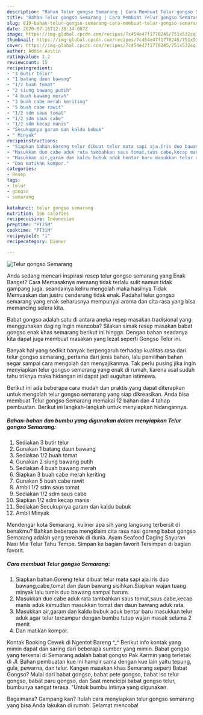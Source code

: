 ```yaml
---
description: "Bahan Telur gongso Semarang | Cara Membuat Telur gongso Semarang Yang Sempurna"
title: "Bahan Telur gongso Semarang | Cara Membuat Telur gongso Semarang Yang Sempurna"
slug: 819-bahan-telur-gongso-semarang-cara-membuat-telur-gongso-semarang-yang-sempurna
date: 2020-07-16T12:30:34.087Z
image: https://img-global.cpcdn.com/recipes/7c454e47f1770245/751x532cq70/telur-gongso-semarang-foto-resep-utama.jpg
thumbnail: https://img-global.cpcdn.com/recipes/7c454e47f1770245/751x532cq70/telur-gongso-semarang-foto-resep-utama.jpg
cover: https://img-global.cpcdn.com/recipes/7c454e47f1770245/751x532cq70/telur-gongso-semarang-foto-resep-utama.jpg
author: Addie Austin
ratingvalue: 3.2
reviewcount: 15
recipeingredient:
- "3 butir telur"
- "1 batang daun bawang"
- "1/2 buah tomat"
- "2 siung bawang putih"
- "4 buah bawang merah"
- "3 buah cabe merah keriting"
- "5 buah cabe rawit"
- "1/2 sdm saus tomat"
- "1/2 sdm saus cabe"
- "1/2 sdm kecap manis"
- "Secukupnya garam dan kaldu bubuk"
- " Minyak"
recipeinstructions:
- "Siapkan bahan.Goreng telur dibuat telur mata sapi aja.Iris duo bawang,cabe,tomat dan daun bawang sisihkan.Siapkan wajan tuang minyak lalu tumis duo bawang sampai harum."
- "Masukkan duo cabe aduk rata tambahkan saus tomat,saus cabe,kecap manis aduk kemudian masukkan tomat dan daun bawang aduk rata."
- "Masukkan air,garam dan kaldu bubuk aduk bentar baru masukkan telur aduk agar telur tercampur dengan bumbu tutup wajan masak selama 2 menit."
- "Dan matikan kompor."
categories:
- Resep
tags:
- telur
- gongso
- semarang

katakunci: telur gongso semarang 
nutrition: 156 calories
recipecuisine: Indonesian
preptime: "PT25M"
cooktime: "PT31M"
recipeyield: "1"
recipecategory: Dinner

---
```



![Telur gongso Semarang](https://img-global.cpcdn.com/recipes/7c454e47f1770245/751x532cq70/telur-gongso-semarang-foto-resep-utama.jpg)

Anda sedang mencari inspirasi resep telur gongso semarang yang Enak Banget? Cara Memasaknya memang tidak terlalu sulit namun tidak gampang juga. seandainya keliru mengolah maka hasilnya Tidak Memuaskan dan justru cenderung tidak enak. Padahal telur gongso semarang yang enak seharusnya mempunyai aroma dan cita rasa yang bisa memancing selera kita.

Babat gongso adalah satu di antara aneka resep masakan tradisional yang menggunakan daging Ingin mencoba? Silakan simak resep masakan babat gongso enak khas semarang berikut ini hingga. Dengan bahan seadanya kita dapat juga membuat masakan yang lezat seperti Gongso Telur ini.

Banyak hal yang sedikit banyak berpengaruh terhadap kualitas rasa dari telur gongso semarang, pertama dari jenis bahan, lalu pemilihan bahan segar sampai cara mengolah dan menyajikannya. Tak perlu pusing jika ingin menyiapkan telur gongso semarang yang enak di rumah, karena asal sudah tahu triknya maka hidangan ini dapat jadi suguhan istimewa.


Berikut ini ada beberapa cara mudah dan praktis yang dapat diterapkan untuk mengolah telur gongso semarang yang siap dikreasikan. Anda bisa membuat Telur gongso Semarang memakai 12 bahan dan 4 tahap pembuatan. Berikut ini langkah-langkah untuk menyiapkan hidangannya.

<!--inarticleads1-->

##### Bahan-bahan dan bumbu yang digunakan dalam menyiapkan Telur gongso Semarang:

1. Sediakan 3 butir telur
1. Gunakan 1 batang daun bawang
1. Sediakan 1/2 buah tomat
1. Gunakan 2 siung bawang putih
1. Sediakan 4 buah bawang merah
1. Siapkan 3 buah cabe merah keriting
1. Gunakan 5 buah cabe rawit
1. Ambil 1/2 sdm saus tomat
1. Sediakan 1/2 sdm saus cabe
1. Siapkan 1/2 sdm kecap manis
1. Sediakan Secukupnya garam dan kaldu bubuk
1. Ambil  Minyak


Mendengar kota Semarang, kuliner apa sih yang langsung terbersit di benakmu? Bahkan beberapa mengklaim cita rasa nasi goreng babat gongso Semarang adalah yang terenak di dunia. Ayam Seafood Daging Sayuran Nasi Mie Telur Tahu Tempe. Simpan ke bagian favorit Tersimpan di bagian favorit. 

<!--inarticleads2-->

##### Cara membuat Telur gongso Semarang:

1. Siapkan bahan.Goreng telur dibuat telur mata sapi aja.Iris duo bawang,cabe,tomat dan daun bawang sisihkan.Siapkan wajan tuang minyak lalu tumis duo bawang sampai harum.
1. Masukkan duo cabe aduk rata tambahkan saus tomat,saus cabe,kecap manis aduk kemudian masukkan tomat dan daun bawang aduk rata.
1. Masukkan air,garam dan kaldu bubuk aduk bentar baru masukkan telur aduk agar telur tercampur dengan bumbu tutup wajan masak selama 2 menit.
1. Dan matikan kompor.


Kontak Booking Cewek di Ngentot Bareng ^_^ Berikut info kontak yang mimin dapat dan saring dari beberapa sumber yang mimin. Babat gongso yang terkenal di Semarang adalah babat gongso Pak Karmin yang terletak di Jl. Bahan pembuatan kue ini hampir sama dengan kue lain yaitu tepung, gula, pewarna, dan telur. Kangen masakan khas Semarang seperti Babat Gongso? Mulai dari babat gongso, babat pete gongso, babat iso telur gongso, babat paru gongso, dan Saat mencicipi babat gongso telur, bumbunya sangat terasa. &#34;Untuk bumbu intinya yang digunakan. 

Bagaimana? Gampang kan? Itulah cara menyiapkan telur gongso semarang yang bisa Anda lakukan di rumah. Selamat mencoba!
